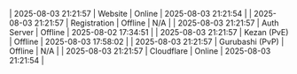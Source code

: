 | 2025-08-03 21:21:57 | Website | Online | 2025-08-03 21:21:54 |
| 2025-08-03 21:21:57 | Registration | Offline | N/A |
| 2025-08-03 21:21:57 | Auth Server | Offline | 2025-08-02 17:34:51 |
| 2025-08-03 21:21:57 | Kezan (PvE) | Offline | 2025-08-03 17:58:02 |
| 2025-08-03 21:21:57 | Gurubashi (PvP) | Offline | N/A |
| 2025-08-03 21:21:57 | Cloudflare | Online | 2025-08-03 21:21:54 |
